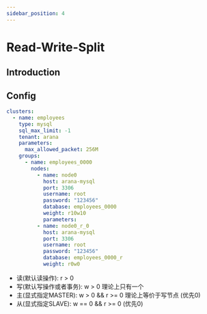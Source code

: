 ```yaml
---
sidebar_position: 4
---
```


# Read-Write-Split

## Introduction

## Config

```yaml
clusters:
  - name: employees
    type: mysql
    sql_max_limit: -1
    tenant: arana
    parameters:
      max_allowed_packet: 256M
    groups:
      - name: employees_0000
        nodes:
          - name: node0
            host: arana-mysql
            port: 3306
            username: root
            password: "123456"
            database: employees_0000
            weight: r10w10
            parameters:
          - name: node0_r_0
            host: arana-mysql
            port: 3306
            username: root
            password: "123456"
            database: employees_0000_r
            weight: r0w0
```

- 读(默认读操作): r > 0
- 写(默认写操作或者事务): w > 0 理论上只有一个
- 主(显式指定MASTER): w > 0 && r >= 0  理论上等价于写节点 (优先0)
- 从(显式指定SLAVE): w == 0 && r >= 0 (优先0)